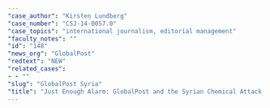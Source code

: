 ```yaml
---
"case_author": "Kirsten Lundberg"
"case_number": "CSJ-14-0057.0"
"case_topics": "international journalism, editorial management"
"faculty_notes": ""
"id": "148"
"news_org": "GlobalPost"
"redtext": "NEW"
"related_cases":
- - ""
"slug": "GlobalPost Syria"
"title": "Just Enough Alarm: GlobalPost and the Syrian Chemical Attack S"
---
```

